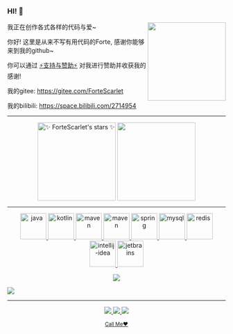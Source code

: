 

### HI! 👋


  

<div>


<img align="right" src="https://s1.ax1x.com/2020/09/10/wYQC6K.md.png" alet="公众号" height="180" />

  我正在创作各式各样的代码与爱~

  你好! 这里是从来不写有用代码的Forte, 感谢你能够来到我的github~

  你可以通过 [⚡支持与赞助⚡](https://www.yuque.com/simpler-robot/simpler-robot-doc/bk6t43) 对我进行赞助并收获我的感谢! 
  
  我的gitee: https://gitee.com/ForteScarlet 

  我的bilibili: https://space.bilibili.com/2714954

</div>
 
    
  

<hr />


<div align="center">
  <!--&bg_color=FE0000,d299c2,fef9d7-->
    <img align="center" src="https://github-readme-stats.vercel.app/api?username=ForteScarlet&show_icons=true&theme=tokyonight" alt="✨ ForteScarlet's stars ✨" height="180em"  />
  <!--&bg_color=FE0000,fef9d7,d299c2-->
  <img align="center" src="https://github-readme-stats.vercel.app/api/top-langs/?username=ForteScarlet&theme=tokyonight&show_icons=true&layout=compact" height="180em" />
  
</div>

<hr />

<!--
<img src="https://github-readme-stats.vercel.app/api?username=ForteScarlet&show_icons=true&theme=Gradient" align="right" alt="✨ ForteScarlet's stars ✨" />
-->
<p align="center">
  
<a href="https://www.java.com/">
   <img src="https://github.com/get-icon/geticon/raw/master/icons/java.svg" alt="java" width="60" height="60" />
</a>
  
    
<a href="https://kotlinlang.org/">
   <img src="https://github.com/get-icon/geticon/raw/master/icons/kotlin.svg" alt="kotlin" width="60" height="60" />
</a>
  
    
 <a href="https://maven.apache.org/">
   <img src="https://github.com/get-icon/geticon/raw/master/icons/maven.svg" alt="maven" width="60" height="60" />
 </a>
  
 <a href="https://gradle.org/">
   <img src="https://github.com/get-icon/geticon/raw/master/icons/gradle.svg" alt="maven" width="60" height="60" />
 </a>
  
<a href="https://spring.io/">
   <img src="https://github.com/get-icon/geticon/raw/master/icons/spring.svg" alt="spring" width="60" height="60" />
</a>

<a href="https://www.mysql.com/">
   <img src="https://github.com/get-icon/geticon/raw/master/icons/mysql.svg" alt="mysql" width="60" height="60" />
</a>
  
<a href="https://redis.io/">
   <img src="https://github.com/get-icon/geticon/raw/master/icons/redis.svg" alt="redis" width="60" height="60" />
</a> 
  
<a href="https://www.jetbrains.com/?from=simpler-robot">
   <img src="https://github.com/get-icon/geticon/raw/master/icons/intellij-idea.svg" alt="intellij-idea" width="60" height="60" />
</a>
    
<a href="https://www.jetbrains.com/?from=simpler-robot">
   <img src="https://github.com/get-icon/geticon/raw/master/icons/jetbrains.svg" alt="jetbrains" width="60" height="60" />
</a>
  
</p>

<p align="center"><a href="https://github.com/ForteScarlet">
    <img
      src="https://github-profile-trophy.vercel.app/?username=ForteScarlet&theme=onedark&no-frame=true&row=1&&margin-w=20&no-bg=true"
    />
  </a></p>

<img align="center" src="https://activity-graph.herokuapp.com/graph?username=ForteScarlet&theme=react-dark" />

<hr />

<div align="center">
  <p>
  <a href="https://gitee.com/ForteScarlet">
    <img src="https://img.shields.io/badge/ForteSarlet-C71D23?style=for-the-badge&logo=gitee" />
  </a>
  
   <a href="https://github.com/ForteScarlet">
    <img src="https://img.shields.io/badge/ForteSarlet-181717?style=for-the-badge&logo=github" />
  </a>
     
   <a href="https://space.bilibili.com/2714954">
    <img src="https://img.shields.io/badge/ForteSarlet-FFFFFF?style=for-the-badge&logo=Bilibili" />
  </a>
  </p>
  <p><small><a href="mailto:ForteScarlet@163.com">Call Me♥</a></small></p>
  
  <p></p>
  
</div>
 
   
<!--
**ForteScarlet/ForteScarlet** is a ✨ _special_ ✨ repository because its `README.md` (this file) appears on your GitHub profile.

Here are some ideas to get you started:

- 🔭 I’m currently working on ...
- 🌱 I’m currently learning ...
- 👯 I’m looking to collaborate on ...
- 🤔 I’m looking for help with ...
- 💬 Ask me about ...
- 📫 How to reach me: ...
- 😄 Pronouns: ...
- ⚡ Fun fact: ...
-->


